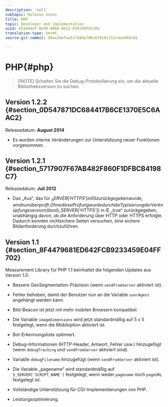 ```yaml
---
description: 'null'
subtopic: Release notes
title: PHP
topic: Developer and implementation
uuid: 65a644ef-8e50-406b-8b12-0582495d130a
translation-type: tm+mt
source-git-commit: 99ee24efaa517e8da700c67818c111c4aa90dc02

---
```



# PHP{#php}

> [!NOTE] Schalten Sie die Debug-Protokollierung ein, um die aktuelle Bibliotheksversion zu suchen.

## Version 1.2.2 {#section_0D547871DC684417B6CE1370E5C6AAC2}

Releasedatum: **August 2014**

* Es wurden interne Veränderungen zur Unterstützung neuer Funktionen vorgenommen.

## Version 1.2.1 {#section_5717907F67AB482F860F1DFBCB4198C7}

Releasedatum: **Juli 2012**

* Das „Aus“, das für $_SERVER['HTTPS'] in IIS zurückgegeben wurde, wird nun überprüft. Ohne diese Prüfung wurde durch die Typisierung der Verknüpfungsversion ((bool)$_SERVER['HTTPS']) in IE „true“ zurückgegeben, unabhängig davon, ob die Anforderung über HTTP oder HTTPS erfolgte. Dadurch konnten nichtsichere Seiten versuchen, eine sichere Bildanforderung durchzuführen.

## Version 1.1 {#section_8F4479681ED642FCB9233459E04FF702}

Measurement Library für PHP 1.1 beinhaltet die folgenden Updates aus Version 1.0:

* Bessere GeoSegmentation-Präzision (wenn `sendFromServer` aktiviert ist).
* Fehler behoben, damit der Benutzer nun an die Variable `userAgent` angehängt werden kann.
* Bild-Beacon ist jetzt mit mehr mobilen Browsern kompatibel.
* Die Variable `imageDimensions` wird jetzt standardmäßig auf 5 x 5 festgelegt, wenn die Mobiloption aktiviert ist.
* Bot-Erkennungsliste optimiert.
* Debug-Informationen (HTTP-Header, Antwort, Fehler usw.) hinzugefügt (wenn `debugTracking` und `sendFromServer` aktiviert sind).

* Variable `debugFilename` hinzugefügt (wenn `sendFromServer` aktiviert ist).

* Die Variable „pagename“ wird standardmäßig auf `$_SERVER['SCRIPT_NAME']` festgelegt, wenn weder `pagename` noch `pageURL` festgelegt ist.

* Vollständige Unterstützung für CGI-Implementierungen von PHP.
* Leistungsoptimierung.

